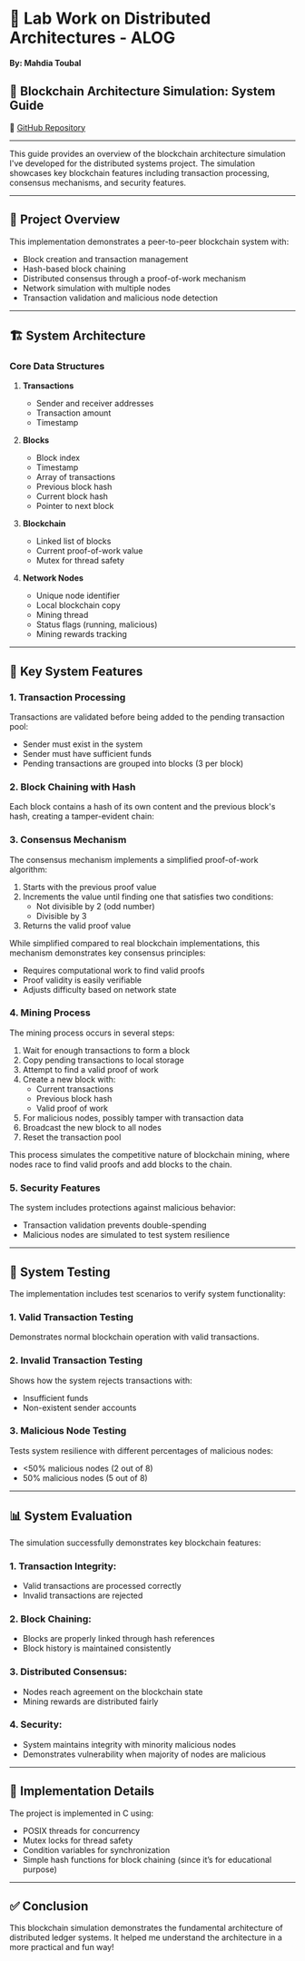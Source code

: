 # 🧪 Lab Work on Distributed Architectures - ALOG  
**By: Mahdia Toubal**

## 🧱 Blockchain Architecture Simulation: System Guide  

📌 [GitHub Repository](https://github.com/miaa-T/TP_intro_blockchain)

---

This guide provides an overview of the blockchain architecture simulation I've developed for the distributed systems project. The simulation showcases key blockchain features including transaction processing, consensus mechanisms, and security features.

---

## 📘 Project Overview

This implementation demonstrates a peer-to-peer blockchain system with:

- Block creation and transaction management  
- Hash-based block chaining  
- Distributed consensus through a proof-of-work mechanism  
- Network simulation with multiple nodes  
- Transaction validation and malicious node detection  

---

## 🏗️ System Architecture

### Core Data Structures

1. **Transactions**
   - Sender and receiver addresses  
   - Transaction amount  
   - Timestamp  

2. **Blocks**
   - Block index  
   - Timestamp  
   - Array of transactions  
   - Previous block hash  
   - Current block hash  
   - Pointer to next block  

3. **Blockchain**
   - Linked list of blocks  
   - Current proof-of-work value  
   - Mutex for thread safety  

4. **Network Nodes**
   - Unique node identifier  
   - Local blockchain copy  
   - Mining thread  
   - Status flags (running, malicious)  
   - Mining rewards tracking  

---

## 🔑 Key System Features

### 1. Transaction Processing  
Transactions are validated before being added to the pending transaction pool:
- Sender must exist in the system  
- Sender must have sufficient funds  
- Pending transactions are grouped into blocks (3 per block)  

### 2. Block Chaining with Hash  
Each block contains a hash of its own content and the previous block's hash, creating a tamper-evident chain:

### 3. Consensus Mechanism  
The consensus mechanism implements a simplified proof-of-work algorithm:

1. Starts with the previous proof value  
2. Increments the value until finding one that satisfies two conditions:  
   - Not divisible by 2 (odd number)  
   - Divisible by 3  
3. Returns the valid proof value  

While simplified compared to real blockchain implementations, this mechanism demonstrates key consensus principles:
- Requires computational work to find valid proofs  
- Proof validity is easily verifiable  
- Adjusts difficulty based on network state  

### 4. Mining Process  
The mining process occurs in several steps:

1. Wait for enough transactions to form a block  
2. Copy pending transactions to local storage  
3. Attempt to find a valid proof of work  
4. Create a new block with:  
   - Current transactions  
   - Previous block hash  
   - Valid proof of work  
5. For malicious nodes, possibly tamper with transaction data  
6. Broadcast the new block to all nodes  
7. Reset the transaction pool  

This process simulates the competitive nature of blockchain mining, where nodes race to find valid proofs and add blocks to the chain.

### 5. Security Features  
The system includes protections against malicious behavior:
- Transaction validation prevents double-spending  
- Malicious nodes are simulated to test system resilience  

---

## 🧪 System Testing

The implementation includes test scenarios to verify system functionality:

### 1. Valid Transaction Testing  
Demonstrates normal blockchain operation with valid transactions.

### 2. Invalid Transaction Testing  
Shows how the system rejects transactions with:
- Insufficient funds  
- Non-existent sender accounts  

### 3. Malicious Node Testing  
Tests system resilience with different percentages of malicious nodes:
- <50% malicious nodes (2 out of 8)  
- 50% malicious nodes (5 out of 8)  

---

## 📊 System Evaluation

The simulation successfully demonstrates key blockchain features:

### 1. Transaction Integrity:
- Valid transactions are processed correctly  
- Invalid transactions are rejected  

### 2. Block Chaining:
- Blocks are properly linked through hash references  
- Block history is maintained consistently  

### 3. Distributed Consensus:
- Nodes reach agreement on the blockchain state  
- Mining rewards are distributed fairly  

### 4. Security:
- System maintains integrity with minority malicious nodes  
- Demonstrates vulnerability when majority of nodes are malicious  

---

## 🔧 Implementation Details

The project is implemented in C using:

- POSIX threads for concurrency  
- Mutex locks for thread safety  
- Condition variables for synchronization  
- Simple hash functions for block chaining (since it’s for educational purpose)  

---

## ✅ Conclusion

This blockchain simulation demonstrates the fundamental architecture of distributed ledger systems. It helped me understand the architecture in a more practical and fun way!
